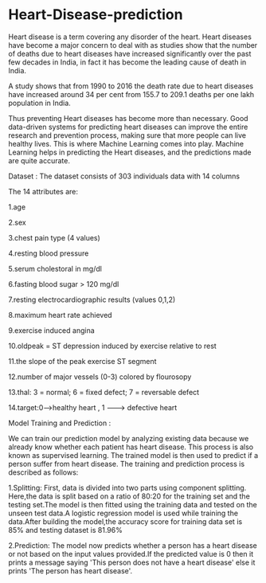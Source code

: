 # Heart-Disease-prediction

Heart disease is a term covering any disorder of the heart. Heart diseases have become a major concern to deal with as studies show that the number of deaths due to heart diseases have increased significantly over the past few decades in India, in fact it has become the leading cause of death in India.

A study shows that from 1990 to 2016 the death rate due to heart diseases have increased around 34 per cent from 155.7 to 209.1 deaths per one lakh population in India.

Thus preventing Heart diseases has become more than necessary. Good data-driven systems for predicting heart diseases can improve the entire research and prevention process, making sure that more people can live healthy lives. This is where Machine Learning comes into play. Machine Learning helps in predicting the Heart diseases, and the predictions made are quite accurate.

Dataset :
The dataset consists of 303 individuals data with 14 columns 

The 14 attributes are:

  1.age
  
  2.sex
  
  3.chest pain type (4 values)
  
  4.resting blood pressure
  
  5.serum cholestoral in mg/dl
  
  6.fasting blood sugar > 120 mg/dl
  
  7.resting electrocardiographic results (values 0,1,2)
  
  8.maximum heart rate achieved
  
  9.exercise induced angina
  
  10.oldpeak = ST depression induced by exercise relative to rest
  
  11.the slope of the peak exercise ST segment
  
  12.number of major vessels (0-3) colored by flourosopy
  
  13.thal: 3 = normal; 6 = fixed defect; 7 = reversable defect
  
  14.target:0-->healthy heart , 1 ---> defective heart
  

Model Training and Prediction :

We can train our prediction model by analyzing existing data because we already know whether each patient has heart disease. This process is also known as supervised learning. The trained model is then used to predict if a person suffer from heart disease. The training and prediction process is described as follows:

1.Splitting:
First, data is divided into two parts using component splitting. Here,the data is split based on a ratio of 80:20 for the training set and the testing set.The model is then fitted using the training data and tested on the unseen test data.A logistic regression model is used while training the data.After building the model,the accuracy score for training data set is 85% and testing dataset is 81.96%

2.Prediction:
The model now predicts whether a person has a heart disease or not based on the input values provided.If the  predicted value is 0 then it  prints a message saying 'This person does not have a heart disease' else it prints 'The person has heart disease'.
